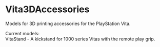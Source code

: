 # Vita3DAccessories
Models for 3D printing accessories for the PlayStation Vita. 

Current models:  
VitaStand - A kickstand for 1000 series Vitas with the remote play grip.
